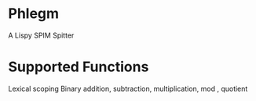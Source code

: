 # Phlegm

A Lispy SPIM Spitter


# Supported Functions
Lexical scoping 
Binary addition, subtraction, multiplication, mod , quotient
